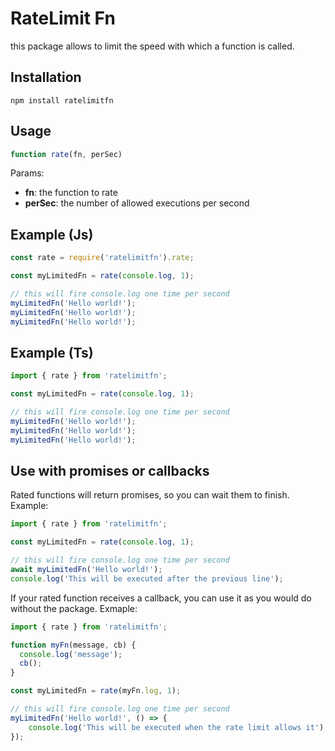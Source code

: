 # RateLimit Fn

this package allows to limit the speed with which a function is called.

## Installation

```
npm install ratelimitfn
```

## Usage 

```javascript
function rate(fn, perSec)
```

Params:
- **fn**: the function to rate
- **perSec**: the number of allowed executions per second

## Example (Js)

```javascript
const rate = require('ratelimitfn').rate;

const myLimitedFn = rate(console.log, 1);

// this will fire console.log one time per second
myLimitedFn('Hello world!');
myLimitedFn('Hello world!');
myLimitedFn('Hello world!');
```

## Example (Ts)

```typescript
import { rate } from 'ratelimitfn';

const myLimitedFn = rate(console.log, 1);

// this will fire console.log one time per second
myLimitedFn('Hello world!');
myLimitedFn('Hello world!');
myLimitedFn('Hello world!');
```

## Use with promises or callbacks

Rated functions will return promises, so you can wait them to finish. Example:

```typescript
import { rate } from 'ratelimitfn';

const myLimitedFn = rate(console.log, 1);

// this will fire console.log one time per second
await myLimitedFn('Hello world!');
console.log('This will be executed after the previous line');
```

If your rated function receives a callback, you can use it as you would do without the package. Exmaple:

```typescript
import { rate } from 'ratelimitfn';

function myFn(message, cb) {
  console.log('message');
  cb();
}

const myLimitedFn = rate(myFn.log, 1);

// this will fire console.log one time per second
myLimitedFn('Hello world!', () => {
    console.log('This will be executed when the rate limit allows it');
});
```
